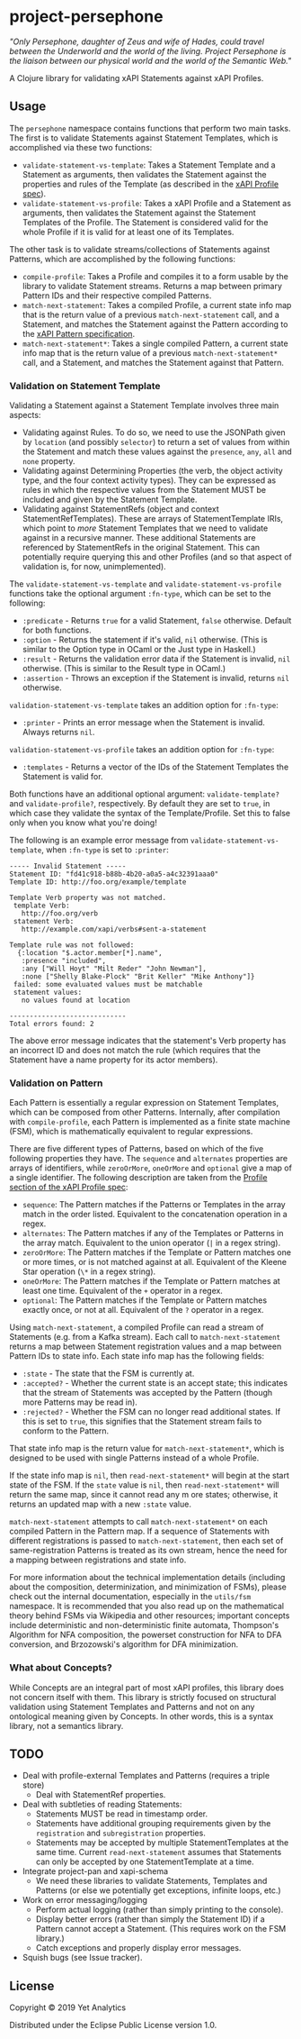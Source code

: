 # project-persephone

_"Only Persephone, daughter of Zeus and wife of Hades, could travel
between the Underworld and the world of the living. Project Persephone
is the liaison between our physical world and the world of the Semantic
Web."_

A Clojure library for validating xAPI Statements against xAPI Profiles. 

## Usage 

The `persephone` namespace contains functions that perform two main tasks.
The first is to validate Statements against Statement Templates, which is
accomplished via these two functions:
- `validate-statement-vs-template`: Takes a Statement Template and a
  Statement as arguments, then validates the Statement against the
  properties and rules of the Template (as described in the
  [xAPI Profile spec](https://github.com/adlnet/xapi-profiles/blob/master/xapi-profiles-structure.md#statment-templates)).
- `validate-statement-vs-profile`: Takes a xAPI Profile and a Statement
  as arguments, then validates the Statement against the Statement
  Templates of the Profile. The Statement is considered valid for the
  whole Profile if it is valid for at least one of its Templates.

The other task is to validate streams/collections of Statements against
Patterns, which are accomplished by the following functions:
- `compile-profile`: Takes a Profile and compiles it to a form usable by
  the library to validate Statement streams. Returns a map between
  primary Pattern IDs and their respective compiled Patterns.
- `match-next-statement`: Takes a compiled Profile, a current state info
  map that is the return value of a previous `match-next-statement` call,
  and a Statement, and matches the Statement against the Pattern according to the [xAPI Pattern specification](https://github.com/adlnet/xapi-profiles/blob/master/xapi-profiles-structure.md#patterns).
- `match-next-statement*`: Takes a single compiled Pattern, a current
  state info map that is the return value of a previous `match-next-statement*`
  call, and a Statement, and matches the Statement against that Pattern.

### Validation on Statement Template

Validating a Statement against a Statement Template involves three main 
aspects:
- Validating against Rules. To do so, we need to use the JSONPath given by
`location` (and possibly `selector`) to return a set of values from within
the Statement and match these values against the `presence`, `any`, `all`
and `none` property.
- Validating against Determining Properties (the verb, the object activity 
type, and the four context activity types). They can be expressed as rules 
in which the respective values from the Statement MUST be included and
given by the Statement Template.
- Validating against StatementRefs (object and context
StatementRefTemplates). These are arrays of StatementTemplate IRIs, which 
point to _more_ Statement Templates that we need to validate against in a 
recursive manner. These additional Statements are referenced by 
StatementRefs in the original Statement. This can potentially require 
querying this and other Profiles (and so that aspect of validation is, for 
now, unimplemented).

The `validate-statement-vs-template` and `validate-statement-vs-profile` functions take the optional argument `:fn-type`, which can be set to the
following:
- `:predicate` - Returns `true` for a valid Statement, `false` otherwise.
  Default for both functions.
- `:option` - Returns the statement if it's valid, `nil` otherwise. (This is
  similar to the Option type in OCaml or the Just type in Haskell.)
- `:result` - Returns the validation error data if the Statement is invalid,
  `nil` otherwise. (This is similar to the Result type in OCaml.)
- `:assertion` - Throws an exception if the Statement is invalid, returns
  `nil` otherwise.

`validation-statement-vs-template` takes an addition option for `:fn-type`:
- `:printer` - Prints an error message when the Statement is invalid.
  Always returns `nil`.

`validation-statement-vs-profile` takes an addition option for `:fn-type`:
- `:templates` - Returns a vector of the IDs of the Statement Templates the
  Statement is valid for.

Both functions have an additional optional argument: `validate-template?`
and `validate-profile?`, respectively. By default they are set to `true`,
in which case they validate the syntax of the Template/Profile. Set this to
false only when you know what you're doing!

The following is an example error message from 
`validate-statement-vs-template`, when `:fn-type` is set to `:printer`:

```
----- Invalid Statement -----
Statement ID: "fd41c918-b88b-4b20-a0a5-a4c32391aaa0"
Template ID: http://foo.org/example/template

Template Verb property was not matched.
 template Verb:
   http://foo.org/verb
 statement Verb:
   http://example.com/xapi/verbs#sent-a-statement

Template rule was not followed:
  {:location "$.actor.member[*].name",
   :presence "included",
   :any ["Will Hoyt" "Milt Reder" "John Newman"],
   :none ["Shelly Blake-Plock" "Brit Keller" "Mike Anthony"]}
 failed: some evaluated values must be matchable
 statement values:
   no values found at location

-----------------------------
Total errors found: 2
```

The above error message indicates that the statement's Verb property has an
incorrect ID and does not match the rule (which requires that the Statement
have a name property for its actor members).

### Validation on Pattern

Each Pattern is essentially a regular expression on Statement Templates, 
which can be composed from other Patterns. Internally, after compilation 
with `compile-profile`, each Pattern is implemented as a finite state
machine (FSM), which is mathematically equivalent to regular expressions.

There are five different types of Patterns, based on which of the five
following properties they have. The `sequence` and `alternates` properties 
are arrays of identifiers, while `zeroOrMore`, `oneOrMore` and `optional` give a map of a single identifier. The following description are taken from the
[Profile section of the xAPI Profile spec](https://github.com/adlnet/xapi-profiles/blob/master/xapi-profiles-structure.md#patterns):
- `sequence`: The Pattern matches if the Patterns or Templates in the array 
match in the order listed. Equivalent to the concatenation operation in a 
regex.
- `alternates`: The Pattern matches if any of the Templates or Patterns in 
the array match. Equivalent to the union operator (`|` in a regex string).
- `zeroOrMore`: The Pattern matches if the Template or Pattern matches one or
more times, or is not matched against at all. Equivalent of the Kleene Star
operation (`\*` in a regex string).
- `oneOrMore`: The Pattern matches if the Template or Pattern matches at 
least one time. Equivalent of the `+` operator in a regex.
- `optional`: The Pattern matches if the Template or Pattern matches exactly
once, or not at all. Equivalent of the `?` operator in a regex.

Using `match-next-statement`, a compiled Profile can read a stream of 
Statements (e.g. from a Kafka stream). Each call to `match-next-statement`
returns a map between Statement registration values and a map between
Pattern IDs to state info. Each state info map has the following fields:
- `:state` - The state that the FSM is currently at.
- `:accepted?` - Whether the current state is an accept state; this indicates
  that the stream of Statements was accepted by the Pattern (though more Patterns may be read in).
- `:rejected?` - Whether the FSM can no longer read additional states.
  If this is set to `true`, this signifies that the Statement stream fails
  to conform to the Pattern.

That state info map is the return value for `match-next-statement*`, which
is designed to be used with single Patterns instead of a whole Profile.

If the state info map is `nil`, then `read-next-statement*` will begin at the
start state of the FSM. If the `state` value is `nil`, then 
`read-next-statement*` will return the same map, since it cannot read any m
ore states; otherwise, it returns an updated map with a new `:state` value.

`match-next-statement` attempts to call `match-next-statement*` on each
compiled Pattern in the Pattern map. If a sequence of Statements with
different registrations is passed to `match-next-statement`, then each
set of same-registration Patterns is treated as its own stream, hence the
need for a mapping between registrations and state info.

For more information about the technical implementation details (including 
about the composition, determinization, and minimization of FSMs), please 
check out the internal documentation, especially in the `utils/fsm` 
namespace. It is recommended that you also read up on the mathematical 
theory behind FSMs via Wikipedia and other resources; important concepts 
include deterministic and non-deterministic finite automata, Thompson's 
Algorithm for NFA composition, the powerset construction for NFA to DFA 
conversion, and Brzozowski's algorithm for DFA minimization.

### What about Concepts?

While Concepts are an integral part of most xAPI profiles, this library does
not concern itself with them. This library is strictly focused on structural
validation using Statement Templates and Patterns and not on any ontological
meaning given by Concepts. In other words, this is a syntax library, not a
semantics library.

## TODO

- Deal with profile-external Templates and Patterns (requires a triple store)
    - Deal with StatementRef properties.
- Deal with subtleties of reading Statements:
    - Statements MUST be read in timestamp order.
    - Statements have additional grouping requirements given by the
    `registration` and `subregistration` properties.
    - Statements may be accepted by multiple StatementTemplates at the same time.
      Current `read-next-statement` assumes that Statements can only be accepted by one StatementTemplate at a time.
- Integrate project-pan and xapi-schema
    - We need these libraries to validate Statements, Templates and Patterns
      (or else we potentially get exceptions, infinite loops, etc.)
- Work on error messaging/logging
    - Perform actual logging (rather than simply printing to the console).
    - Display better errors (rather than simply the Statement ID) if a Pattern
      cannot accept a Statement. (This requires work on the FSM library.)
    - Catch exceptions and properly display error messages.
- Squish bugs (see Issue tracker).

## License

Copyright © 2019 Yet Analytics

Distributed under the Eclipse Public License version 1.0.
